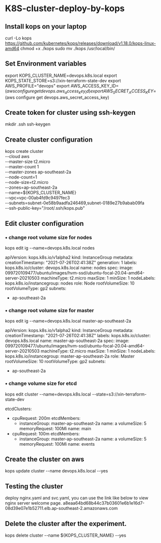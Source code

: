# K8S-cluster-deploy-by-kops

## Install kops on your laptop
curl -Lo kops https://github.com/kubernetes/kops/releases/download/v1.18.0/kops-linux-amd64
chmod +x ./kops
sudo mv ./kops /usr/local/bin/

## Set Environment variables
export KOPS_CLUSTER_NAME=devops.k8s.local
export KOPS_STATE_STORE=s3://xin-terraform-state-dev
export AWS_PROFILE="devops"
export AWS_ACCESS_KEY_ID=$(aws configure get devops.aws_access_key_id)
export AWS_SECRET_ACCESS_KEY=$(aws configure get devops.aws_secret_access_key)

## Create token for cluster using ssh-keygen
mkdir .ssh
ssh-keygen 

## Create cluster configuration
kops create cluster \
--cloud aws \
--master-size t2.micro \
--master-count 1 \
--master-zones ap-southeast-2a \
--node-count=1 \
--node-size=t2.micro \
--zones=ap-southeast-2a \
--name=${KOPS_CLUSTER_NAME} \
--vpc=vpc-00ab4fd9c9497fec3 \
--subnets=subnet-0e58b9aadfa246469,subnet-0189e27b9abab09fa \
--ssh-public-key="/root/.ssh/kops.pub"

## Edit cluster configuration
### •	change root volume size for nodes
  kops edit ig --name=devops.k8s.local nodes
  
apiVersion: kops.k8s.io/v1alpha2
kind: InstanceGroup
metadata:
  creationTimestamp: "2021-07-26T02:41:38Z"
  generation: 1
  labels:
    kops.k8s.io/cluster: devops.k8s.local
  name: nodes
spec:
  image: 099720109477/ubuntu/images/hvm-ssd/ubuntu-focal-20.04-amd64-server-20210503
  machineType: t2.micro
  maxSize: 1
  minSize: 1
  nodeLabels:
    kops.k8s.io/instancegroup: nodes
  role: Node
  rootVolumeSize: 10
  rootVolumeType: gp2
  subnets:
  - ap-southeast-2a
  
### •	change root volume size for master
kops edit ig --name=devops.k8s.local master-ap-southeast-2a

apiVersion: kops.k8s.io/v1alpha2
kind: InstanceGroup
metadata:
  creationTimestamp: "2021-07-26T02:41:38Z"
  labels:
    kops.k8s.io/cluster: devops.k8s.local
  name: master-ap-southeast-2a
spec:
  image: 099720109477/ubuntu/images/hvm-ssd/ubuntu-focal-20.04-amd64-server-20210503
  machineType: t2.micro
  maxSize: 1
  minSize: 1
  nodeLabels:
    kops.k8s.io/instancegroup: master-ap-southeast-2a
  role: Master
  rootVolumeSize: 10
  rootVolumeType: gp2
  subnets:
  - ap-southeast-2a
  
### •	change volume size for etcd
kops edit cluster --name=devops.k8s.local --state=s3://xin-terraform-state-dev

etcdClusters:
  - cpuRequest: 200m
    etcdMembers:
    - instanceGroup: master-ap-southeast-2a
      name: a
      volumeSize: 5 
    memoryRequest: 100Mi
    name: main
  - cpuRequest: 100m
    etcdMembers:
    - instanceGroup: master-ap-southeast-2a
      name: a
      volumeSize: 5
    memoryRequest: 100Mi
    name: events

## Create the cluster on aws
kops update cluster --name devops.k8s.local --yes

## Testing the cluster
deploy nginx.yaml and svc.yaml, you can use the link like below to view nginx server welcome page.
a8eaa64bd68b44c37b03601e6b1e16d7-08d39e07e1b52711.elb.ap-southeast-2.amazonaws.com

## Delete the cluster after the experiment.
kops delete cluster --name ${KOPS_CLUSTER_NAME} --yes
